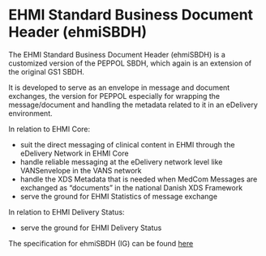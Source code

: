# EHMI Standard Business Document Header (ehmiSBDH)


The EHMI Standard Business Document Header (ehmiSBDH) is a customized version of the PEPPOL SBDH, which again is an extension of the original GS1 SBDH.

It is developed to serve as an envelope in message and document exchanges, the version for PEPPOL especially for wrapping the message/document and handling the metadata related to it in an eDelivery environment.

In relation to EHMI Core:

- suit the direct messaging of clinical content in EHMI through the eDelivery Network in EHMI Core
- handle reliable messaging at the eDelivery network level like VANSenvelope in the VANS network
- handle the XDS Metadata that is needed when MedCom Messages are exchanged as “documents” in the national Danish XDS Framework
- serve the ground for EHMI Statistics of message exchange

In relation to EHMI Delivery Status:

- serve the ground for EHMI Delivery Status

<p/>

The specification for ehmiSBDH (IG) can be found <a href="https://build.fhir.org/ig/medcomdk/dk-ehmi-sbdh/index.html" target="_blank">here</a>
